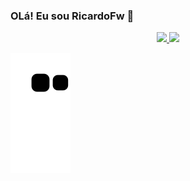 ### OLá! Eu sou RicardoFw 👋

<div align="center">
  <a href="https://github.com/RicardoFW">
  <img height="170em" src="https://github-readme-stats.vercel.app/api?username=RicardoFW&show_icons=true&theme=dracula&include_all_commits=true&count_private=true"/>
  <img height="170em" src="https://github-readme-stats.vercel.app/api/top-langs/?username=RicardoFW&layout=compact&langs_count=7&theme=dracula"/>
</div>
  
 <div>
   
  ![Snake animation](https://github.com/RicardoFW/RicardoFW/blob/output/github-contribution-grid-snake.svg)
   
 </div>
